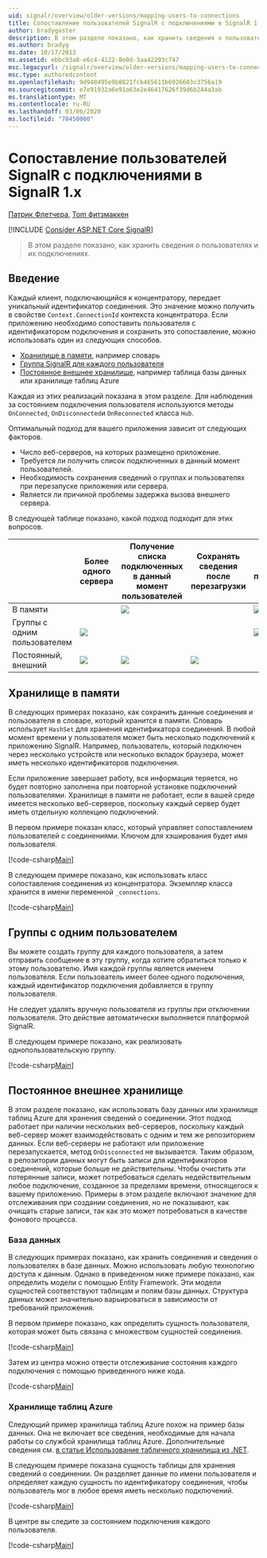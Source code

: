 ```yaml
---
uid: signalr/overview/older-versions/mapping-users-to-connections
title: Сопоставление пользователей SignalR с подключениями в SignalR 1. x | Документация Майкрософт
author: bradygaster
description: В этом разделе показано, как хранить сведения о пользователях и их подключениях.
ms.author: bradyg
ms.date: 10/17/2013
ms.assetid: ebbc93a8-e6c4-4122-8e0d-3aa42293c747
msc.legacyurl: /signalr/overview/older-versions/mapping-users-to-connections
msc.type: authoredcontent
ms.openlocfilehash: 9d948495e9b8821fcb465611b6926603c3756a19
ms.sourcegitcommit: e7e91932a6e91a63e2e46417626f39d6b244a3ab
ms.translationtype: MT
ms.contentlocale: ru-RU
ms.lasthandoff: 03/06/2020
ms.locfileid: "78450000"
---
```

# <a name="mapping-signalr-users-to-connections-in-signalr-1x"></a>Сопоставление пользователей SignalR с подключениями в SignalR 1.x

[Патрик Флетчера](https://github.com/pfletcher), [Tom фитзмаккен](https://github.com/tfitzmac)

[!INCLUDE [Consider ASP.NET Core SignalR](~/includes/signalr/signalr-version-disambiguation.md)]

> В этом разделе показано, как хранить сведения о пользователях и их подключениях.

## <a name="introduction"></a>Введение

Каждый клиент, подключающийся к концентратору, передает уникальный идентификатор соединения. Это значение можно получить в свойстве `Context.ConnectionId` контекста концентратора. Если приложению необходимо сопоставить пользователя с идентификатором подключения и сохранить это сопоставление, можно использовать один из следующих способов.

- [Хранилище в памяти](#inmemory), например словарь
- [Группа SignalR для каждого пользователя](#groups)
- [Постоянное внешнее хранилище](#database), например таблица базы данных или хранилище таблиц Azure

Каждая из этих реализаций показана в этом разделе. Для наблюдения за состоянием подключения пользователя используются методы `OnConnected`, `OnDisconnected`и `OnReconnected` класса `Hub`.

Оптимальный подход для вашего приложения зависит от следующих факторов.

- Число веб-серверов, на которых размещено приложение.
- Требуется ли получить список подключенных в данный момент пользователей.
- Необходимость сохранения сведений о группах и пользователях при перезапуске приложения или сервера.
- Является ли причиной проблемы задержка вызова внешнего сервера.

В следующей таблице показано, какой подход подходит для этих вопросов.

|  | Более одного сервера | Получение списка подключенных в данный момент пользователей | Сохранять сведения после перезагрузки | Оптимальная производительность |
| --- | --- | --- | --- | --- |
| В памяти |  | ![](mapping-users-to-connections/_static/image1.png) |  | ![](mapping-users-to-connections/_static/image2.png) |
| Группы с одним пользователем | ![](mapping-users-to-connections/_static/image3.png) |  |  | ![](mapping-users-to-connections/_static/image4.png) |
| Постоянный, внешний | ![](mapping-users-to-connections/_static/image5.png) | ![](mapping-users-to-connections/_static/image6.png) | ![](mapping-users-to-connections/_static/image7.png) |  |

<a id="inmemory"></a>

## <a name="in-memory-storage"></a>Хранилище в памяти

В следующих примерах показано, как сохранить данные соединения и пользователя в словаре, который хранится в памяти. Словарь использует `HashSet` для хранения идентификатора соединения. В любой момент времени у пользователя может быть несколько подключений к приложению SignalR. Например, пользователь, который подключен через несколько устройств или несколько вкладок браузера, может иметь несколько идентификаторов подключения.

Если приложение завершает работу, вся информация теряется, но будет повторно заполнена при повторной установке подключений пользователями. Хранилище в памяти не работает, если в вашей среде имеется несколько веб-серверов, поскольку каждый сервер будет иметь отдельную коллекцию подключений.

В первом примере показан класс, который управляет сопоставлением пользователей с соединениями. Ключом для хэширования будет имя пользователя.

[!code-csharp[Main](mapping-users-to-connections/samples/sample1.cs)]

В следующем примере показано, как использовать класс сопоставления соединения из концентратора. Экземпляр класса хранится в имени переменной `_connections`.

[!code-csharp[Main](mapping-users-to-connections/samples/sample2.cs)]

<a id="groups"></a>

## <a name="single-user-groups"></a>Группы с одним пользователем

Вы можете создать группу для каждого пользователя, а затем отправить сообщение в эту группу, когда хотите обратиться только к этому пользователю. Имя каждой группы является именем пользователя. Если пользователь имеет более одного подключения, каждый идентификатор подключения добавляется в группу пользователя.

Не следует удалять вручную пользователя из группы при отключении пользователя. Это действие автоматически выполняется платформой SignalR.

В следующем примере показано, как реализовать однопользовательскую группу.

[!code-csharp[Main](mapping-users-to-connections/samples/sample3.cs)]

<a id="database"></a>

## <a name="permanent-external-storage"></a>Постоянное внешнее хранилище

В этом разделе показано, как использовать базу данных или хранилище таблиц Azure для хранения сведений о соединении. Этот подход работает при наличии нескольких веб-серверов, поскольку каждый веб-сервер может взаимодействовать с одним и тем же репозиторием данных. Если веб-серверы не работают или приложение перезапускается, метод `OnDisconnected` не вызывается. Таким образом, в репозитории данных могут быть записи для идентификаторов соединений, которые больше не действительны. Чтобы очистить эти потерянные записи, может потребоваться сделать недействительным любое подключение, созданное за пределами времени, относящегося к вашему приложению. Примеры в этом разделе включают значение для отслеживания при создании соединения, но не показывают, как очищать старые записи, так как это может потребоваться в качестве фонового процесса.

### <a name="database"></a>База данных

В следующих примерах показано, как хранить соединения и сведения о пользователях в базе данных. Можно использовать любую технологию доступа к данным. Однако в приведенном ниже примере показано, как определить модели с помощью Entity Framework. Эти модели сущностей соответствуют таблицам и полям базы данных. Структура данных может значительно варьироваться в зависимости от требований приложения.

В первом примере показано, как определить сущность пользователя, которая может быть связана с множеством сущностей соединения.

[!code-csharp[Main](mapping-users-to-connections/samples/sample4.cs)]

Затем из центра можно отвести отслеживание состояния каждого подключения с помощью приведенного ниже кода.

[!code-csharp[Main](mapping-users-to-connections/samples/sample5.cs)]

### <a name="azure-table-storage"></a>Хранилище таблиц Azure

Следующий пример хранилища таблиц Azure похож на пример базы данных. Она не включает все сведения, необходимые для начала работы со службой хранилища таблиц Azure. Дополнительные сведения см. [в статье Использование табличного хранилища из .NET](https://azure.microsoft.com/documentation/articles/storage-dotnet-how-to-use-tables/).

В следующем примере показана сущность таблицы для хранения сведений о соединении. Он разделяет данные по имени пользователя и определяет каждую сущность по идентификатору соединения, чтобы пользователь мог в любое время иметь несколько подключений.

[!code-csharp[Main](mapping-users-to-connections/samples/sample6.cs)]

В центре вы следите за состоянием подключения каждого пользователя.

[!code-csharp[Main](mapping-users-to-connections/samples/sample7.cs)]
